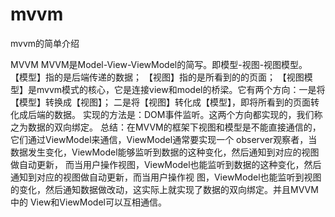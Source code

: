 # mvvm
mvvm的简单介绍

MVVM
MVVM是Model-View-ViewModel的简写。即模型-视图-视图模型。
【模型】指的是后端传递的数据；
【视图】指的是所看到的的页面；
【视图模型】是mvvm模式的核心，它是连接view和model的桥梁。它有两个方向：一是将【模型】转换成【视图】；
二是将【视图】转化成【模型】，即将所看到的页面转化成后端的数据。
实现的方法是：DOM事件监听。这两个方向都实现的，我们称之为数据的双向绑定。
总结：在MVVM的框架下视图和模型是不能直接通信的，它们通过ViewModel来通信，ViewModel通常要实现一个
observer观察者，当数据发生变化，ViewModel能够监听到数据的这种变化，然后通知到对应的视图做自动更新，
而当用户操作视图，ViewModel也能监听到数据的这种变化，然后通知到对应的视图做自动更新，而当用户操作视
图，ViewModel也能监听到视图的变化，然后通知数据做改动，这实际上就实现了数据的双向绑定。并且MVVM中的
View和ViewModel可以互相通信。
